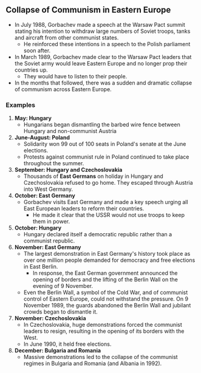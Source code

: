 ## Collapse of Communism in Eastern Europe

- In July 1988, Gorbachev made a speech at the Warsaw Pact summit stating his intention to withdraw large numbers of Soviet troops, tanks and aircraft from other communist states.
    * He reinforced these intentions in a speech to the Polish parliament soon after.
- In March 1989, Gorbachev made clear to the Warsaw Pact leaders that the Soviet army would leave Eastern Europe and no longer prop their countries up.
    * They would have to listen to their people.
- In the months that followed, there was a sudden and dramatic collapse of communism across Eastern Europe.

### Examples

1. __May: Hungary__
    - Hungarians began dismantling the barbed wire fence between Hungary and non-communist Austria 
2. __June-August: Poland__
    - Solidarity won 99 out of 100 seats in Poland's senate at the June elections.
    - Protests against communist rule in Poland continued to take place throughout the summer.
3. __September: Hungary and Czechoslovakia__
    - Thousands of __East Germans__ on holiday in Hungary and Czechoslovakia refused to go home. They escaped through Austria into West Germany.
4. __October: East Germany__
    - Gorbachev visits East Germany and made a key speech urging all East European leaders to reform their countries.
        * He made it clear that the USSR would not use troops to keep them in power.
5. __October: Hungary__
    - Hungary declared itself a democratic republic rather than a communist republic.
6. __November: East Germany__
    - The largest demonstration in East Germany's history took place as over one million people demanded for democracy and free elections in East Berlin.
        * In response, the East German government announced the opening of borders and the lifting of the Berlin Wall on the evening of 9 November.
    - Even the Berlin Wall, a symbol of the Cold War, and of communist control of Eastern Europe, could not withstand the pressure. On 9 November 1989, the guards abandoned the Berlin Wall and jubilant crowds began to dismantle it.
7. __November: Czechoslovakia__ 
    - In Czechoslovakia, huge demonstrations forced the communist leaders to resign, resulting in the opening of its borders with the West.
    - In June 1990, it held free elections.
8. __December: Bulgaria and Romania__
    - Massive demonstrations led to the collapse of the communist regimes in Bulgaria and Romania (and Albania in 1992).

